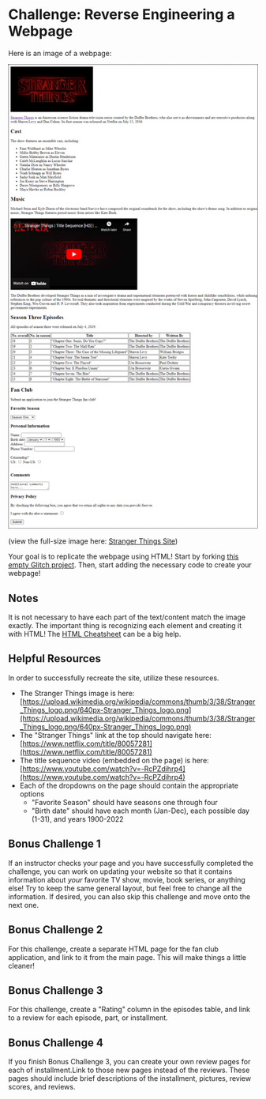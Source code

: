 # Challenge: Reverse Engineering a Webpage
Here is an image of a webpage:

<img src="StrangerThingsSite.png" style="border: 1px dotted black" />

(view the full-size image here: <a href="StrangerThingsSite.png">Stranger Things Site</a>)

Your goal is to replicate the webpage using HTML! Start by forking [this empty Glitch project](https://glitch.com/edit/#!/emptyweb101). Then, start adding the necessary code to create your webpage!

## Notes
It is not necessary to have each part of the text/content match the image exactly. The important thing is recognizing each element and creating it with HTML! The [HTML Cheatsheet](HtmlCheatsheet.md) can be a big help.

## Helpful Resources
In order to successfully recreate the site, utilize these resources.

- The Stranger Things image is here: [https://upload.wikimedia.org/wikipedia/commons/thumb/3/38/Stranger_Things_logo.png/640px-Stranger_Things_logo.png](https://upload.wikimedia.org/wikipedia/commons/thumb/3/38/Stranger_Things_logo.png/640px-Stranger_Things_logo.png)
- The "Stranger Things" link at the top should navigate here: [https://www.netflix.com/title/80057281](https://www.netflix.com/title/80057281)
- The title sequence video (embedded on the page) is here: [https://www.youtube.com/watch?v=-RcPZdihrp4](https://www.youtube.com/watch?v=-RcPZdihrp4)
- Each of the dropdowns on the page should contain the appropriate options
    - "Favorite Season" should have seasons one through four
    - "Birth date" should have each month (Jan-Dec), each possible day (1-31), and years 1900-2022

## Bonus Challenge 1
If an instructor checks your page and you have successfully completed the challenge, you can work on updating your website so that it contains information about _your_ favorite TV show, movie, book series, or anything else! Try to keep the same general layout, but feel free to change all the information. If desired, you can also skip this challenge and move onto the next one.

## Bonus Challenge 2
For this challenge, create a separate HTML page for the fan club application, and link to it from the main page. This will make things a little cleaner!

## Bonus Challenge 3
For this challenge, create a "Rating" column in the episodes table, and link to a review for each episode, part, or installment.

## Bonus Challenge 4
If you finish Bonus Challenge 3, you can create your own review pages for each of installment.Link to those new pages instead of the reviews. These pages should include brief descriptions of the installment, pictures, review scores, and reviews.
